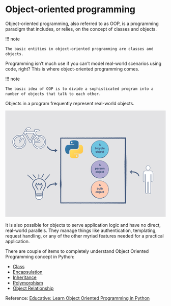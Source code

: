 # Object-oriented programming

Object-oriented programming, also referred to as OOP, is a programming paradigm that includes, or relies, on the concept of classes and objects.

!!! note

    The basic entities in object-oriented programming are classes and objects.

Programming isn’t much use if you can’t model real-world scenarios using code, right? This is where object-oriented programming comes.

!!! note

    The basic idea of OOP is to divide a sophisticated program into a number of objects that talk to each other.

Objects in a program frequently represent real-world objects.

![OOP ilustration](icons/oop-ilustration.png)

It is also possible for objects to serve application logic and have no direct, real-world parallels. They manage things like authentication, templating,
request handling, or any of the other myriad features needed for a practical application.

There are couple of items to completely understand Object Oriented Programming concept in Python:

- [Class](class/)
- [Encapsulation](encapsulation/)
- [Inheritance](inherintance/)
- [Polymorphism](polymorphism/)
- [Object Relationship](object-relationship/)

Reference: [Educative: Learn Object Oriented Programming in Python](https://www.educative.io/courses/learn-object-oriented-programming-in-python)
